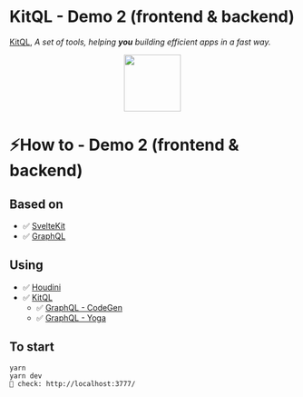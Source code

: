 # KitQL - Demo 2 (frontend & backend)

[KitQL](https://github.com/jycouet/kitql#kitql), _A set of tools, helping **you** building efficient apps in a fast way._

<p align="center">
  <img src="../../logo.svg" width="100" />
</p>

# ⚡How to - Demo 2 (frontend & backend)

## Based on

- ✅ [SvelteKit](https://kit.svelte.dev/)
- ✅ [GraphQL](https://graphql.org/)

## Using

- ✅ [Houdini](https://www.houdinigraphql.com/)
- ✅ [KitQL](https://www.kitql.dev/)
  - ✅ [GraphQL - CodeGen](https://www.graphql-code-generator.com/)
  - ✅ [GraphQL - Yoga](https://www.graphql-yoga.com/)
## To start

```
yarn
yarn dev
🥳 check: http://localhost:3777/
```

